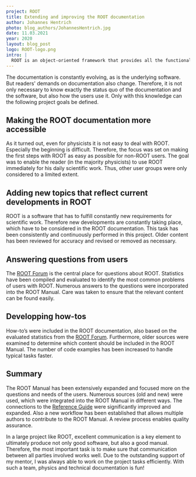 ```yaml
---
project: ROOT
title: Extending and improving the ROOT documentation
author: Johannes Hentrich
photo: blog_authors/JohannesHentrich.jpg
date: 11.03.2021
year: 2020
layout: blog_post
logo: ROOT-logo.png
intro: |
  ROOT is an object-oriented framework that provides all the functionalities needed to deal with big data processing, statistical analysis, visualization and storage in high-energy physics (The Higgs boson was found with ROOT!). The documentation of ROOT is very comprehensive and is constantly evolving. The main task is to focus on the questions and needs of the users. This was done with the help of [Season of Docs](https://developers.google.com/season-of-docs/docs/participants).
---
```


The documentation is constantly evolving, as is the underlying software. But
readers' demands on documentation also change. Therefore, it is not only
necessary to know exactly the status quo of the documentation and the software,
but also how the users use it. Only with this knowledge can the following
project goals be defined.

## Making the ROOT documentation more accessible

As it turned out, even for physicists it is not easy to deal with ROOT.
Especially the beginning is difficult. Therefore, the focus was set on making
the first steps with ROOT as easy as possible for non-ROOT users. The goal was
to enable the reader (in the majority physicists) to use ROOT immediately for
his daily scientific work. Thus, other user groups were only considered to a
limited extent.

## Adding new topics that reflect current developments in ROOT

ROOT is a software that has to fulfill constantly new requirements for
scientific work. Therefore new developments are constantly taking place, which
have to be considered in the ROOT documentation. This task has been consistently
and continuously performed in this project. Older content has been reviewed for
accuracy and revised or removed as necessary.

## Answering questions from users

The [ROOT Forum](https://root-forum.cern.ch/) is the central place for questions
about ROOT. Statistics have been compiled and evaluated to identify the most
common problems of users with ROOT. Numerous answers to the questions were
incorporated into the ROOT Manual. Care was taken to ensure that the relevant
content can be found easily.

## Developping how-tos

How-to’s were included in the ROOT documentation, also based on the evaluated
statistics from the [ROOT Forum](https://root-forum.cern.ch/). Furthermore,
older sources were examined to determine which content should be included in the
ROOT Manual. The number of code examples has been increased to handle typical
tasks faster.

## Summary

The ROOT Manual has been extensively expanded and focused more on the questions
and needs of the users. Numerous sources (old and new) were used, which were
integrated into the ROOT Manual in different ways. The connections to the
[Reference Guide](https://root.cern/doc/master/index.html) were significantly
improved and expanded. Also a new workflow has been established that allows
multiple authors to contribute to the ROOT Manual. A review process enables
quality assurance.

In a large project like ROOT, excellent communication is a key element to
ultimately produce not only good software, but also a good manual. Therefore,
the most important task is to make sure that communication between all parties
involved works well. Due to the outstanding support of my mentor, I was always
able to work on the project tasks efficiently. With such a team, physics and
technical documentation is fun!
